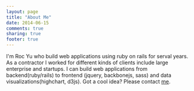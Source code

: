 ```yaml
---
layout: page
title: "About Me"
date: 2014-06-15
comments: true
sharing: true
footer: true
---
```

I'm Roc Yu who build web applications using ruby on rails for serval years. As a contractor I worked for different kinds of clients include large enterprise and startups. I can build web applications from backend(ruby/rails) to frontend (jquery, backbonejs, sass) and data visualizations(highchart, d3js). Got a cool idea? Please contact <a href="mailto:rociiu.yu@gmail.com">me</a>.
